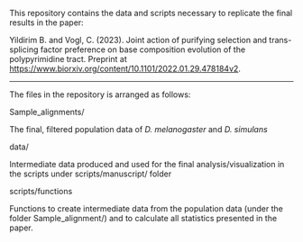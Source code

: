 This repository contains the data and scripts necessary to replicate the final results in the paper:

Yildirim B. and Vogl, C. (2023). Joint action of purifying selection and trans-splicing factor preference on base composition
evolution of the polypyrimidine tract. Preprint at https://www.biorxiv.org/content/10.1101/2022.01.29.478184v2.

----
The files in the repository is arranged as follows: 

Sample_alignments/

The final, filtered population data of *D. melanogaster* and *D. simulans*

data/

Intermediate data produced and used for the final analysis/visualization in the scripts under scripts/manuscript/ folder 

scripts/functions

Functions to create intermediate data from the population data (under the folder Sample_alignment/) and to calculate all statistics presented in the paper.
